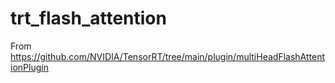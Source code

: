 # trt_flash_attention
From https://github.com/NVIDIA/TensorRT/tree/main/plugin/multiHeadFlashAttentionPlugin

